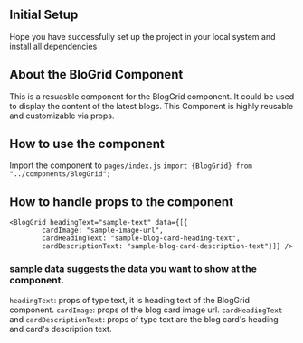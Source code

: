 ## Initial Setup

Hope you have successfully set up the project in your local system and install all dependencies

## About the BloGrid Component

This is a resuasble component for the BlogGrid component. It could be used to display the content of the latest blogs. This Component is highly reusable and customizable via props.

## How to use the component

Import the component to `pages/index.js`
`import {BlogGrid} from "../components/BlogGrid";`

## How to handle props to the component

```
<BlogGrid headingText="sample-text" data={[{
        cardImage: "sample-image-url",
        cardHeadingText: "sample-blog-card-heading-text",
        cardDescriptionText: "sample-blog-card-description-text"}]} />
```
### sample data suggests the data you want to show at the component.

`headingText`: props of type text, it is heading text of the BlogGrid component.
`cardImage`: props of the blog card image url.
`cardHeadingText` and `cardDescriptionText`: props of type text are the blog card's heading and card's description text.
